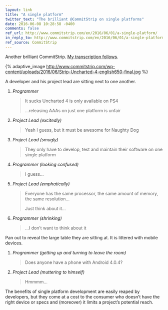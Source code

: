 ```yaml
---
layout: link
title: "A single platform"
twitter_text: "The brilliant @CommitStrip on single platforms"
date: 2016-06-08 10:28:58 -0400
comments: false
ref_url: http://www.commitstrip.com/en/2016/06/01/a-single-platform/
in_reply_to: http://www.commitstrip.com/en/2016/06/01/a-single-platform/
ref_source: CommitStrip
---
```


Another brilliant CommitStrip. <a href="#comic-strip-uncharted-4-translated">My transcription follows</a>.

{% adaptive_image http://www.commitstrip.com/wp-content/uploads/2016/06/Strip-Uncharted-4-english650-final.jpg %}

<article id="comic-strip-uncharted-4-transcribed" class="script">

<p class="script__stage-direction">A developer and his project lead are sitting next to one another.</p>

<ol class="script__dialog">
<li class="script__item">
<cite class="script__speaker">Programmer</cite>
<blockquote class="script__statement">
<p>It sucks Uncharted 4 is only available on PS4</p>
<p>…releasing AAAs on just one platform is unfair</p>
</blockquote>
</li>
<li class="script__item">
<cite class="script__speaker">Project Lead <em class="script__speaker__description">(excitedly)</em></cite>
<blockquote class="script__statement">
<p>Yeah I guess, but it must be awesome for Naughty Dog</p>
</blockquote>
</li>
<li class="script__item">
<cite class="script__speaker">Project Lead <em class="script__speaker__description">(smugly)</em></cite>
<blockquote class="script__statement">
<p>They only have to develop, test and maintain their software on one single platform</p>
</blockquote>
</li>
<li class="script__item">
<cite class="script__speaker">Programmer <em class="script__speaker__description">(looking confused)</em></cite>
<blockquote class="script__statement">
<p>I guess…</p>
</blockquote>
</li>
<li class="script__item">
<cite class="script__speaker">Project Lead <em class="script__speaker__description">(emphatically)</em></cite>
<blockquote class="script__statement">
<p>Everyone has the same processor, the same amount of memory, the same resolution…</p>
<p>Just think about it…</p>
</blockquote>
</li>
<li class="script__item">
<cite class="script__speaker">Programmer <em class="script__speaker__description">(shrinking)</em></cite>
<blockquote class="script__statement">
<p>…I don’t want to think about it</p>
</blockquote>
</li>
</ol>

<p class="script__stage-direction">Pan out to reveal the large table they are sitting at. It is littered with mobile devices.</p>

<ol class="script__dialog">
<li class="script__item">
<cite class="script__speaker">Programmer <em class="script__speaker__description">(getting up and turning to leave the room)</em></cite>
<blockquote class="script__statement">
<p>Does anyone have a phone with Android 4.0.4?</p>
</blockquote>
</li>
<li class="script__item">
<cite class="script__speaker">Project Lead <em class="script__speaker__description">(muttering to himself)</em></cite>
<blockquote class="script__statement">
<p>Hmmmm…</p>
</blockquote>
</li>
</ol>

</article>

The benefits of single platform development are easily reaped by developers, but they come at a cost to the consumer who doesn’t have the right device or specs and (moreover) it limits a project’s potential reach.